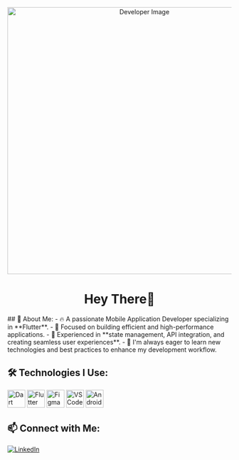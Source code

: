 <p align="center">
  <img src="https://raw.githubusercontent.com/abhisheknaiidu/abhisheknaiidu/master/code.gif" alt="Developer Image" width="600"/>
</p>
 <center><h1>Hey There👋</h1> 
</center>   
## 🚀 About Me:
- 🔥 A passionate Mobile Application Developer specializing in **Flutter**.
- 🎯 Focused on building efficient and high-performance applications.
- 🧠 Experienced in **state management, API integration, and creating seamless user experiences**.
- 🚀 I'm always eager to learn new technologies and best practices to enhance my development workflow.

## 🛠️ Technologies I Use:
<p align="left">
  <img src="https://cdn.jsdelivr.net/gh/devicons/devicon/icons/dart/dart-original.svg" alt="Dart" width="40" height="40"/>
  <img src="https://cdn.jsdelivr.net/gh/devicons/devicon/icons/flutter/flutter-original.svg" alt="Flutter" width="40" height="40"/>
  <img src="https://cdn.jsdelivr.net/gh/devicons/devicon/icons/figma/figma-original.svg" alt="Figma" width="40" height="40"/>
  <img src="https://cdn.jsdelivr.net/gh/devicons/devicon/icons/vscode/vscode-original.svg" alt="VS Code" width="40" height="40"/>
  <img src="https://developer.android.com/static/studio/images/new-studio-logo-1_1920.png" alt="Android Studio" width="40" height="40"/>
</p>

## 📫 Connect with Me:
[![LinkedIn](https://img.shields.io/badge/-LinkedIn-0077B5?logo=linkedin&logoColor=white&style=flat)](https://www.linkedin.com/in/mahmoud-fares-4a110b2a5)


